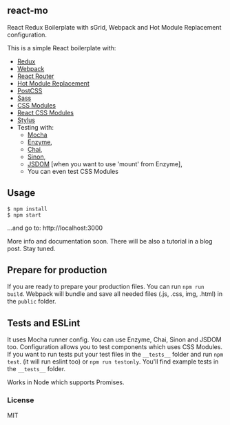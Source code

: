 ## react-mo


React Redux Boilerplate with sGrid, Webpack and Hot Module Replacement configuration.

This is a simple React boilerplate with:

- [Redux](http://redux.js.org/)
- [Webpack](https://www.npmjs.com/package/webpack)
- [React Router](https://www.npmjs.com/package/react-router)
- [Hot Module Replacement](https://webpack.github.io/docs/hot-module-replacement-with-webpack.html)
- [PostCSS](https://github.com/postcss/postcss)
- [Sass](http://sass-lang.com/)
- [CSS Modules](https://github.com/css-modules/css-modules)
- [React CSS Modules](https://github.com/gajus/react-css-modules)
- [Stylus](https://www.npmjs.com/package/stylus)
- Testing with:
  - [Mocha](https://mochajs.org/)
  - [Enzyme](http://airbnb.io/enzyme/),
  - [Chai](http://chaijs.com/),
  - [Sinon](http://sinonjs.org/),
  - [JSDOM](https://github.com/tmpvar/jsdom) [when you want to use 'mount' from Enzyme],
  - You can even test CSS Modules

## Usage

```
$ npm install
$ npm start
```
...and go to: http://localhost:3000

More info and documentation soon. There will be also a tutorial in a blog post. Stay tuned.

## Prepare for production

If you are ready to prepare your production files. You can run `npm run build`. Webpack will bundle and save all needed files (.js, .css, img, .html) in the `public` folder.

## Tests and ESLint

It uses Mocha runner config. You can use Enzyme, Chai, Sinon and JSDOM too.
Configuration allows you to test components which uses CSS Modules.
If you want to run tests put your test files in the `__tests__` folder and run `npm test`. (it will run eslint too) or `npm run testonly`.
You'll find example tests in the `__tests__` folder.


Works in Node which supports Promises.

### License

MIT

